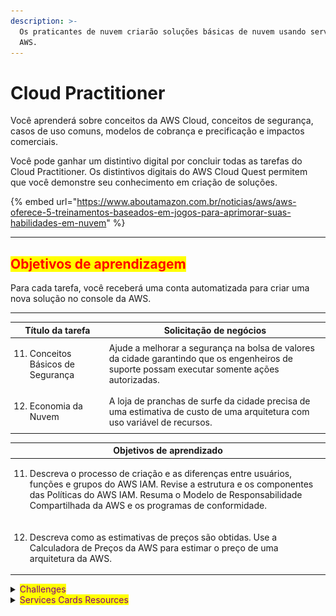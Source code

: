 ```yaml
---
description: >-
  Os praticantes de nuvem criarão soluções básicas de nuvem usando serviços da
  AWS.
---
```


# Cloud Practitioner

Você aprenderá sobre conceitos da AWS Cloud, conceitos de segurança, casos de uso comuns, modelos de cobrança e precificação e impactos comerciais.

Você pode ganhar um distintivo digital por concluir todas as tarefas do Cloud Practitioner. Os distintivos digitais do AWS Cloud Quest permitem que você demonstre seu conhecimento em criação de soluções.

{% embed url="https://www.aboutamazon.com.br/noticias/aws/aws-oferece-5-treinamentos-baseados-em-jogos-para-aprimorar-suas-habilidades-em-nuvem" %}

***

## <mark style="color:red;">**Objetivos de aprendizagem**</mark>

Para cada tarefa, você receberá uma conta automatizada para criar uma nova solução no console da AWS.

***



| Título da tarefa                                            | Solicitação de negócios                                                                                                                        |
| ----------------------------------------------------------- | ---------------------------------------------------------------------------------------------------------------------------------------------- |
| <ol start="11"><li>Conceitos Básicos de Segurança</li></ol> | Ajude a melhorar a segurança na bolsa de valores da cidade garantindo que os engenheiros de suporte possam executar somente ações autorizadas. |
| <ol start="12"><li>Economia da Nuvem</li></ol>              | A loja de pranchas de surfe da cidade precisa de uma estimativa de custo de uma arquitetura com uso variável de recursos.                      |

| Objetivos de aprendizado                                                                                                                                                                                                                                                        |
| ------------------------------------------------------------------------------------------------------------------------------------------------------------------------------------------------------------------------------------------------------------------------------- |
| <ol start="11"><li>Descreva o processo de criação e as diferenças entre usuários, funções e grupos do AWS IAM. Revise a estrutura e os componentes das Políticas do AWS IAM. Resuma o Modelo de Responsabilidade Compartilhada da AWS e os programas de conformidade.</li></ol> |
| <ol start="12"><li>Descreva como as estimativas de preços são obtidas. Use a Calculadora de Preços da AWS para estimar o preço de uma arquitetura da AWS.</li></ol>                                                                                                             |

<details>

<summary><mark style="color:purple;">Challenges</mark></summary>

<img src="../../../.gitbook/assets/image (109).png" alt="" data-size="original">![](<../../../.gitbook/assets/image (117).png>)![](<../../../.gitbook/assets/image (4) (1) (1).png>)![](<../../../.gitbook/assets/image (175).png>)

</details>

<details>

<summary><mark style="color:purple;">Services Cards Resources</mark></summary>

![](<../../../.gitbook/assets/image (114).png>)![](<../../../.gitbook/assets/image (115).png>)![](<../../../.gitbook/assets/image (116).png>)![](<../../../.gitbook/assets/image (30) (1).png>)![](<../../../.gitbook/assets/image (1) (1) (1).png>)![](<../../../.gitbook/assets/image (2) (1) (1).png>)![](<../../../.gitbook/assets/image (3) (1) (1).png>)![](<../../../.gitbook/assets/image (22) (2).png>)![](<../../../.gitbook/assets/image (23) (2).png>)![](<../../../.gitbook/assets/image (24) (2).png>)![](<../../../.gitbook/assets/image (25) (2).png>)![](<../../../.gitbook/assets/image (26) (2).png>)![](<../../../.gitbook/assets/image (27) (2).png>)![](<../../../.gitbook/assets/image (28) (2).png>)![](<../../../.gitbook/assets/image (29) (2).png>)![](<../../../.gitbook/assets/image (159).png>)![](<../../../.gitbook/assets/image (166).png>)![](<../../../.gitbook/assets/image (167).png>)![](<../../../.gitbook/assets/image (168).png>)![](<../../../.gitbook/assets/image (169).png>)![](<../../../.gitbook/assets/image (170).png>)![](<../../../.gitbook/assets/image (171).png>)

![](<../../../.gitbook/assets/image (172).png>)![](<../../../.gitbook/assets/image (173).png>)![](<../../../.gitbook/assets/image (174).png>)![](<../../../.gitbook/assets/image (204).png>)![](<../../../.gitbook/assets/image (205).png>)![](<../../../.gitbook/assets/image (206).png>)![](<../../../.gitbook/assets/image (207).png>)![](<../../../.gitbook/assets/image (208).png>)![](<../../../.gitbook/assets/image (209).png>)![](<../../../.gitbook/assets/image (210).png>)

</details>
